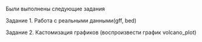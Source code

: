 Были выполнены следующие задания

Задание 1. Работа с реальными данными(gff, bed)

Задание 2. Кастомизация графиков (воспроизвести график volcano_plot)
